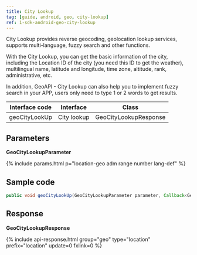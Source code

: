 ```yaml
---
title: City Lookup
tag: [guide, android, geo, city-lookup]
ref: 1-sdk-android-geo-city-lookup
---
```


City Lookup provides reverse geocoding, geolocation lookup services, supports multi-language, fuzzy search and other functions.

With the City Lookup, you can get the basic information of the city, including the Location ID of the city (you need this ID to get the weather), multilingual name, latitude and longitude, time zone, altitude, rank, administrative, etc.

In addition, GeoAPI - City Lookup can also help you to implement fuzzy search in your APP, users only need to type 1 or 2 words to get results.

| Interface code| Interface  | Class |
| -------- | ---------------- | ------- |
| geoCityLookUp | City lookup  | GeoCityLookupResponse |

## Parameters

**GeoCityLookupParameter**

{% include params.html p="location-geo adm range number lang-def" %}

## Sample code

```java
public void geoCityLookUp(GeoCityLookupParameter parameter, Callback<GeoCityLookupResponse> callback);
```

## Response

**GeoCityLookupResponse**

{% include api-response.html group="geo" type="location" prefix="location" update=0 fxlink=0 %}

<!-- | Property | Description | Example |
| --------------- | -------- | ------------------------ |
| getCode | See [Status Code](/en/docs/resource/status-code/) | 200 |
| getLocation | City data | List&lt;Location&gt; |


**Refer**

| Property | Description  |  Type |  Example  |
| ---------- | ----------- | ------------------ | ------------ |
| getSources | Data source and other statements  | List&lt;String&gt; | QWeather   |
| getLicense | Data license     | List&lt;String&gt; | QWeather Developers License |


**Location**

| Property | Description | Example |
| ------------ | ------------- | ------------- |
| getName | Location Name | Zhuozi |
| getId | Location ID | 101080402 |
| getLon | Location longitude | 112.577702 |
| getLat | Location latitude | 40.89576 |
| getAdm2 | Name of the superior administrative division of the location | Ulan Qab |
| getAdm1 | The first-level administrative region of the location | Inner Mongolia |
| getCountry | Country name of the location | China |
| getTz | Location [Timezone](/en/docs/resource/glossary/#timezone) | Asia/Shanghai |
| getUtcOffset | The number of hours offset between local time and UTC time, refer to [UTC-Offset](/en/docs/resource/glossary/#utc-offset) | +08:00 |
| getIsDst |Is the location currently observing Daylight Saving time<br />`1` in daylight saving time <br /> `0` not in daylight saving time | 0 |
| getType | Type of the location | city |
| getRank | [Location Rank](/en/docs/resource/glossary/#rank) | 10 |
| getFxLink | Responsive web page of this location, easy to embed in your website or APP | https://www.qweather.com/weather/zhuozi-101080402.html | -->
